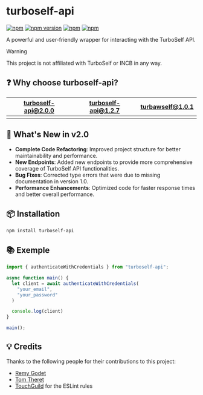 # turboself-api

[![npm](https://img.shields.io/npm/l/turboself-api)](https://www.npmjs.com/package/turboself-api)
[![npm version](https://badge.fury.io/js/turboself-api.svg)](https://badge.fury.io/js/turboself-api)
[![npm](https://img.shields.io/npm/dw/turboself-api)](https://www.npmjs.com/package/turboself-api)
[![npm](https://img.shields.io/npm/dt/turboself-api)](https://www.npmjs.com/package/turboself-api)

A powerful and user-friendly wrapper for interacting with the TurboSelf API.

> [!warning]
> This project is not affiliated with TurboSelf or INCB in any way.

## ❓ Why choose turboself-api?
| turboself-api@2.0.0 | turboself-api@1.2.7 | turbawself@1.0.1 | 
| ------------------- | ------------------- | ---------------- |
|                     |                     |                  |   

## 🚀 What's New in v2.0
- **Complete Code Refactoring**: Improved project structure for better maintainability and performance.
- **New Endpoints**: Added new endpoints to provide more comprehensive coverage of TurboSelf API functionalities.
- **Bug Fixes**: Corrected type errors that were due to missing documentation in version 1.0.
- **Performance Enhancements**: Optimized code for faster response times and better overall performance.

## 📦 Installation
```
npm install turboself-api
```

## 📚 Exemple
```ts
import { authenticateWithCredentials } from "turboself-api";

async function main() {
  let client = await authenticateWithCredentials(
    "your_email", 
    "your_password"
  )

  console.log(client)
}

main();
```

## 💡 Credits
Thanks to the following people for their contributions to this project:
- [Remy Godet](https://github.com/godetremy)
- [Tom Theret](https://github.com/tom-theret)
- [TouchGuild](https://github.com/DinographicPixels/TouchGuild/) for the ESLint rules
